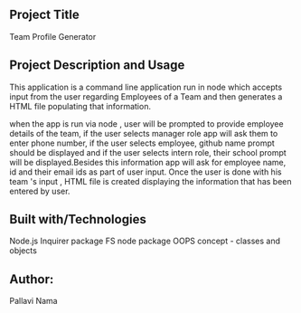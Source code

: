 ## Project Title
Team Profile Generator

## Project Description and Usage
This application is a command line application run in node which accepts input from the user regarding Employees of a Team and then generates a HTML file populating that information.

when the app is run via node , user will be prompted to provide employee details of the team, if the user selects manager role app will ask them to enter phone number, if the user selects employee, github name prompt should be displayed and if the user selects intern role, their school prompt will be displayed.Besides this information app will ask for employee name, id and their email ids as part of user input. Once the user is done with his team 's input , HTML file is created displaying the information that has been entered by user.

## Built with/Technologies
Node.js
Inquirer package
FS node package
OOPS concept - classes and objects

## Author:
Pallavi Nama

